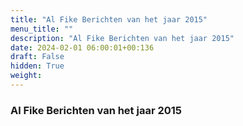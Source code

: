 ```yaml
---
title: "Al Fike Berichten van het jaar 2015"
menu_title: ""
description: "Al Fike Berichten van het jaar 2015"
date: 2024-02-01 06:00:01+00:136
draft: False
hidden: True
weight:
---
```

### Al Fike Berichten van het jaar 2015


